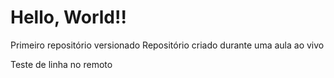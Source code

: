 # Hello, World!!
 Primeiro repositório versionado
Repositório criado durante uma aula ao vivo

Teste de linha no remoto
